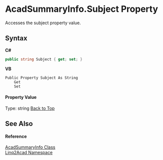 # AcadSummaryInfo.Subject Property 
 

Accesses the subject property value.

## Syntax

**C#**<br />
``` C#
public string Subject { get; set; }
```

**VB**<br />
``` VB
Public Property Subject As String
	Get
	Set
```


#### Property Value
Type: string
<a href="#AcadSummaryInfoSubject-Property">Back to Top</a>

## See Also


#### Reference
<a href="T_Linq2Acad_AcadSummaryInfo.md#AcadSummaryInfo-Class">AcadSummaryInfo Class</a><br /><a href="N_Linq2Acad.md#Linq2Acad-Namespace">Linq2Acad Namespace</a><br />
